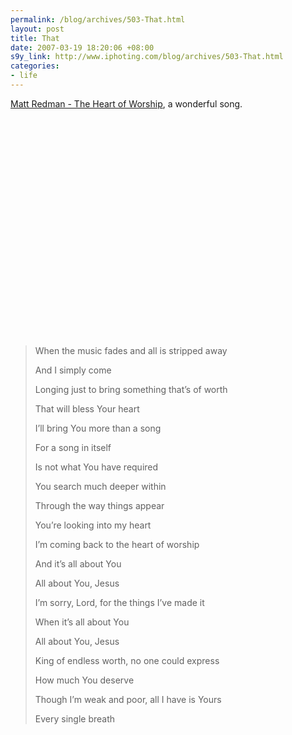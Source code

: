 ```yaml
--- 
permalink: /blog/archives/503-That.html
layout: post
title: That
date: 2007-03-19 18:20:06 +08:00
s9y_link: http://www.iphoting.com/blog/archives/503-That.html
categories: 
- life
---
```

<p class="break"><p><a onclick="_gaq.push(['_trackPageview', '/extlink/phobos.apple.com/WebObjects/MZStore.woa/wa/viewAlbum?playlistId=206892552&amp;amp;s=143460&amp;amp;i=206893342']);"  href="http://phobos.apple.com/WebObjects/MZStore.woa/wa/viewAlbum?playlistId=206892552&amp;s=143460&amp;i=206893342">Matt Redman - The Heart of Worship</a>, a wonderful song.</p><p class="whiteline"><object width="425" height="350"><param name="movie" value="http://www.youtube.com/v/gOYhkc4n6Sg"></param><param name="wmode" value="transparent"></param><embed src="http://www.youtube.com/v/gOYhkc4n6Sg" type="application/x-shockwave-flash" wmode="transparent" width="425" height="350"></embed></object></p>
</p><blockquote><p class="break">When the music fades and all is stripped away </p><p class="break">And I simply come </p><p class="break">Longing just to bring something that&#8217;s of worth </p><p class="whiteline">That will bless Your heart 
</p><p class="break">I&#8217;ll bring You more than a song </p><p class="break">For a song in itself </p><p class="break">Is not what You have required </p><p class="break">You search much deeper within </p><p class="break">Through the way things appear </p><p class="whiteline">You&#8217;re looking into my heart 
</p><p class="break">I&#8217;m coming back to the heart of worship </p><p class="break">And it&#8217;s all about You </p><p class="break">All about You, Jesus </p><p class="break">I&#8217;m sorry, Lord, for the things I&#8217;ve made it </p><p class="break">When it&#8217;s all about You </p><p class="whiteline">All about You, Jesus 
</p><p class="break">King of endless worth, no one could express </p><p class="break">How much You deserve </p><p class="break">Though I&#8217;m weak and poor, all I have is Yours </p><p class="break">Every single breath</p></blockquote>
